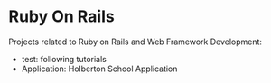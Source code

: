# Ruby On Rails

Projects related to Ruby on Rails and Web Framework Development:
- test: following tutorials
- Application: Holberton School Application
